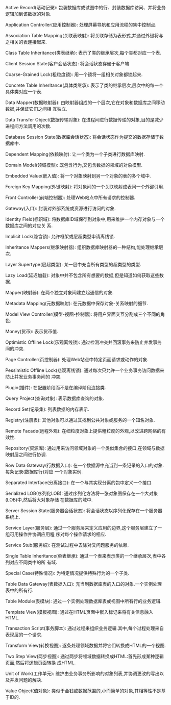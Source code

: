 Active Record(活动记录): 包装数据库或试图中的行、封装数据库访问、并将业务逻辑加到该数据的对象.

Application Controller(应用控制器): 处理屏幕导航和应用流程的集中控制点.

Association Table Mapping(关联表映射): 将关联存储为表形式,并通过外键将与之相关的表连接起来.

Class Table Inheritance(类表继承): 表示了类的继承层次,每个类都对应一个表.

Client Session State(客户会话状态): 将会话状态存储于客户端.

Coarse-Grained Lock(粗粒度锁): 用一个锁将一组相关对象都锁起来.

Concrete Table Inheritance(具体类继承): 表示了类的继承层次,层次中的每一个具体类对应一个表.

Data Mapper(数据映射器): 由映射器组成的一个层次,它在对象和数据库之间移动数据,并保证它们之间相
互独立.

Data Transfer Object(数据传输对象): 在进程间进行数据传递的对象,目的是减少进程间方法调用的次数.

Database Session State(数据库会话状态): 将会话状态作为提交的数据存储于数据库中.

Dependent Mapping(依赖映射): 让一个类为一个子类进行数据库映射.

Domain Model(领域模型): 既包含行为,又包含数据的领域的对象模型.

Embedded Value(嵌入值): 将一个对象映射到另一个对象的表的多个域中.

Foreign Key Mapping(外键映射): 将对象间的一个关联映射成表间一个外键引用.

Front Controller(前端控制器): 处理Web站点中所有请求的控制器.

Gateway(入口): 封装对外部系统或资源进行访问的对象.

Identity Field(标识域): 将数据库ID域保存到对象中,用来维护一个内存对象与一个数据库之间的对应关
系.

Implicit Lock(隐含锁): 允许框架或层超类型申请离线锁.

Inheritance Mappers(继承映射器): 组织数据库映射器的一种结构,能处理继承层次.

Layer Supertype(层超类型): 某一层中充当所有类型的超类型的类型.

Lazy Load(延迟加载): 对象中并不包含所有想要的数据,但是知道如何获取这些数据.

Mapper(映射器): 在两个独立对象间建立起通信的对象.

Metadata Mapping(元数据映射): 在元数据中保存对象-关系映射的细节.

Model View Controller(模型-视图-控制器): 将用户界面交互分割成三个不同的角色.

Money(货币): 表示货币值.

Optimistic Offline Lock(乐观离线锁): 通过检测冲突并回滚事务来防止并发事务间的冲突.

Page Controller(页控制器): 处理Web站点中特定页面请求或动作的对象.

Pessimistic Offline Lock(悲观离线锁): 通过每次只允许一个业务事务访问数据来防止并发业务事务间的
冲突.

Plugin(插件): 在配置阶段而不是在编译阶段连接类.

Query Project(查询对象): 表示数据库查询的对象.

Record Set(记录集): 列表数据的内存表示.

Registry(注册表): 其他对象可以通过其找到公共对象或服务的一个知名对象.

Remote Facade(远程外观): 在细粒度对象上提供粗粒度的外观,以改进跨网络的有效性.

Repository(资源库): 通过用来访问领域对象的一个类似集合的接口,在领域与数据映射层之间进行协调.

Row Data Gateway(行数据入口): 在一个数据源中充当到一条记录的入口的对象.每条记录(数据库行)对应
一个对象实例.

Separated Interface(分离接口): 在一个与其实现分离的包中定义一个接口.

Serialized LOB(序列化LOB): 通过序列化方法将一张对象图保存在一个大对象(LOB)中,然后将大对象存储
在数据库的域中.

Server Session State(服务器会话状态): 将会话状态以序列化保存在一个服务器系统上.

Service Layer(服务层): 通过一个服务层来定义应用的边界,这个服务层建立了一组可用操作并协调应用程
序对每个操作请求的相应.

Service Stub(服务桩): 在测试过程中去除对又问题服务的依赖.

Single Table Inheritance(单表继承): 通过一个表来表示类的一个继承层次,表中各列对应不同类中的所
有域.

Special Case(特殊情况): 为特定情况提供特殊行为的一个子类.

Table Data Gateway(表数据入口): 充当到数据库表的入口的对象.一个实例处理表中的所有行.

Table Module(表模块): 通过一个实例处理数据库表或视图中所有行的业务逻辑.

Template View(模板视图): 通过在HTML页面中嵌入标记来将有关信息融入HTML.

Transaction Script(事务脚本): 通过过程来组织业务逻辑.其中,每个过程处理来自表现层的一个请求.

Transform View(转换视图): 逐条处理领域数据并将它们转换成HTML的一个视图.

Two Step View(两步视图): 通过两步将领域数据转换成HTML:首先形成某种逻辑页面,然后将逻辑页面转换
成HTML.

Unit of Work(工作单元): 维护由业务事务所影响的对象列表,并协调更改的写出以及并发问题的解决.

Value Object(值对象): 类似于金钱或数据范围的,小而简单的对象,其相等性不是基于ID的.















